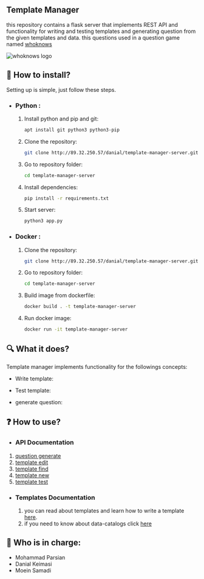 ## Template Manager
this repository contains a flask server that implements REST API and functionality for writing and testing templates and generating question from the given templates and data. this questions used in a question game named [whoknows](http://whoknows.ir)

![whoknows logo](http://s8.picofile.com/file/8361648192/logo_5_3.png)

## :minidisc: How to install?
Setting up is simple, just follow these steps.

- ### Python :
    
    1. Install python and pip and git:
        ```sh
        apt install git python3 python3-pip
        ```
    
    2. Clone the repository:
        ```sh
        git clone http://89.32.250.57/danial/template-manager-server.git
        ```
    
    3. Go to repository folder:
        ```sh
        cd template-manager-server
        ```
    
    4. Install dependencies:
        ```sh
        pip install -r requirements.txt
        ```
    
    5. Start server:
        ```sh
        python3 app.py
        ```

- ### Docker :
    
    1. Clone the repository:
        ```sh
        git clone http://89.32.250.57/danial/template-manager-server.git
        ```
    
    2. Go to repository folder:
        ```sh
        cd template-manager-server
        ```
    
    3. Build image from dockerfile:
        ```sh
        docker build . -t template-manager-server
        ```
    
    4. Run docker image:
        ```sh
        docker run -it template-manager-server
        ```

## :mag: What it does?
Template manager implements functionality for the followings concepts:

- Write template:

- Test template:

- generate question:

    
## :question: How to use?
- ### API Documentation

1. [question generate](routes/documents/question_generate.md)
2. [template edit](routes/documents/template_edit.md)
3. [template find](routes/documents/template_find.md)
4. [template new](routes/documents/template_new.md)
5. [template test](routes/documents/template_test.md)
  
- ### Templates Documentation
    1. you can read about templates and learn how to write a template [here](templates/).
    2. if you need to know about data-catalogs click [here](data_catalogs/)
## :bust_in_silhouette: Who is in charge: 
- Mohammad Parsian
- Danial Keimasi
- Moein Samadi
